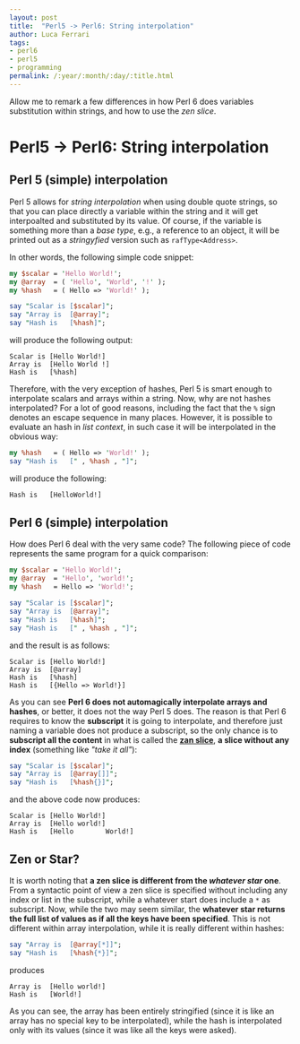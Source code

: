 ```yaml
---
layout: post
title:  "Perl5 -> Perl6: String interpolation"
author: Luca Ferrari
tags:
- perl6
- perl5
- programming
permalink: /:year/:month/:day/:title.html
---
```

Allow me to remark a few differences in how Perl 6 does variables substitution within strings, and how to use the *zen slice*.

# Perl5 -> Perl6: String interpolation

## Perl 5 (simple) interpolation

Perl 5 allows for *string interpolation* when using double quote strings, so that you can place directly a variable within the string and it will get interpoalted and substituted by its value. Of course, if the variable is something more than a *base type*, e.g., a reference to an object, it will be printed out as a *stringyfied* version such as `rafType<Address>`.

In other words, the following simple code snippet:

```perl
my $scalar = 'Hello World!';
my @array  = ( 'Hello', 'World', '!' );
my %hash   = ( Hello => 'World!' );

say "Scalar is [$scalar]";
say "Array is  [@array]";
say "Hash is   [%hash]";
```

will produce the following output:

```shell
Scalar is [Hello World!]
Array is  [Hello World !]
Hash is   [%hash]
```

Therefore, with the very exception of hashes, Perl 5 is smart enough to interpolate scalars and arrays within a string.
Now, why are not hashes interpolated? For a lot of good reasons, including the fact that the `%` sign denotes an escape sequence in many places.
However, it is possible to evaluate an hash in *list context*, in such case it will be interpolated in the obvious way:

```perl
my %hash   = ( Hello => 'World!' );
say "Hash is   [" , %hash , "]";
```

will produce the following:

```perl
Hash is   [HelloWorld!]
```


## Perl 6 (simple) interpolation

How does Perl 6 deal with the very same code?
The following piece of code represents the same program for a quick comparison:

```perl
my $scalar = 'Hello World!';
my @array  = 'Hello', 'world!';
my %hash   = Hello => 'World!';

say "Scalar is [$scalar]";
say "Array is  [@array]";
say "Hash is   [%hash]";
say "Hash is   [" , %hash , "]";
```

and the result is as follows:

```shell
Scalar is [Hello World!]
Array is  [@array]
Hash is   [%hash]
Hash is   [{Hello => World!}]
```

As you can see **Perl 6 does not automagically interpolate arrays and hashes**, or better, it does not the way Perl 5 does.
The reason is that Perl 6 requires to know the **subscript** it is going to interpolate, and therefore just naming a variable does not produce a subscript, so the only chance is to **subscript all the content** in what is called the **[zan slice](https://docs.perl6.org/language/subscripts#Zen_slices)**, **a slice without any index** (something like *"take it all"*):

```perl
say "Scalar is [$scalar]";
say "Array is  [@array[]]";
say "Hash is   [%hash{}]";
```

and the above code now produces:

```shell
Scalar is [Hello World!]
Array is  [Hello world!]
Hash is   [Hello        World!]
```


## Zen or Star?

It is worth noting that **a zen slice is different from the _whatever star_ one**.
From a syntactic point of view a zen slice is specified without including any index or list in the subscript, while a whatever start does include a `*` as subscript.
Now, while the two may seem similar, the **whatever star returns the full list of values as if all the keys have been specified**.
This is not different within array interpolation, while it is really different within hashes:

```perl
say "Array is  [@array[*]]";
say "Hash is   [%hash{*}]";
```

produces

```shell
Array is  [Hello world!]
Hash is   [World!]
```

As you can see, the array has been entirely stringified (since it is like an array has no special key to be interpolated), while the hash is interpolated only with its values (since it was like all the keys were asked).
